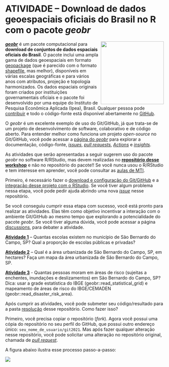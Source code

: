 # ATIVIDADE – Download de dados geoespaciais oficiais do Brasil no R com o pacote *geobr*

<img align="right" width="200" src="https://raw.githubusercontent.com/luisfelipebr/git2021/main/figuras/logos/geobr.PNG">

[***geobr***](https://ipeagit.github.io/geobr/) é um pacote computacional para **download de conjuntos de dados espaciais oficiais do Brasil**. O pacote inclui uma ampla gama de dados geoespaciais em formato [geopackage](https://en.wikipedia.org/wiki/GeoPackage) (que é parecido com o formato [shapefile](https://en.wikipedia.org/wiki/Shapefile), mas melhor), disponíveis em várias escalas geográficas e para vários anos com atributos, projeção e topologia harmonizados. Os dados espaciais originais foram criados por instituições governamentais oficiais e o pacote foi desenvolvido por uma equipe do Instituto de Pesquisa Econômica Aplicada (Ipea), Brasil. Qualquer pessoa pode [contribuir](https://github.com/ipeaGIT/geobr/blob/master/CONTRIBUTING.md) e todo o código-fonte está disponível abertamente no [GitHub](https://github.com/ipeaGIT/geobr).

O *geobr* é um excelente exemplo de uso do Git/GitHub, já que trata-se de um projeto de desenvolvimento de software, colaborativo e de código aberto. Para entender melhor como funciona um projeto *open-source* no Git/GitHub, você pode acessar a [página do *geobr*](https://github.com/ipeaGIT/geobr) para explorar a documentação, código-fonte, [*issues*](https://github.com/ipeaGIT/geobr/issues), [*pull requests*](https://github.com/ipeaGIT/geobr/pulls), [*Actions*](https://github.com/ipeaGIT/geobr/actions) e [*insights*](https://github.com/ipeaGIT/geobr/pulse).

As atividades que serão apresentadas a seguir sugerem uso do pacote *geobr* no software R/RStudio, mas devem realizadas no [**repositório desse workshop**](https://github.com/luisfelipebr/git2021) e não no repositório do pacote!! Se você nunca usou o R/RStudio e tem interesse em aprender, você pode consultar as [aulas de MTI](https://luisfelipebr.github.io/mti2020/).

Primeiro, é necessário fazer o [download e configuração do Git/GitHub](#) e a [integração desse projeto com o RStudio](#). Se você tiver algum problema nessa etapa, você pode pedir ajuda abrindo uma nova [*issue*](https://github.com/luisfelipebr/git2021/issues) nesse repositório.

Se você conseguiu cumprir essa etapa com sucesso, você está pronto para realizar as atividades. Elas têm como objetivo incentivar a interação com o ambiente Git/GitHub ao mesmo tempo que explorando a potencialidade do pacote *geobr*. Se você tiver alguma dúvida, você pode acessar a página [discussions](https://github.com/luisfelipebr/git2021/discussions), para debater a atividade.

[**Atividade 1**](https://github.com/luisfelipebr/git2021/blob/main/atividade/atividade1.R) – Quantas escolas existem no município de São Bernardo do Campo, SP? Qual a proporção de escolas públicas e privadas?

[**Atividade 2**](https://github.com/luisfelipebr/git2021/blob/main/atividade/atividade2.R) – Qual é a área urbanizada de São Bernardo do Campo, SP, em hectares? Faça um mapa da área urbanizada de São Bernardo do Campo, SP.

[**Atividade 3**](https://github.com/luisfelipebr/git2021/blob/main/atividade/atividade3.R) - Quantas pessoas moram em áreas de risco (sujeitas a enchentes, inundações e deslizamentos) em São Bernardo do Campo, SP? Dica: usar a grade estatística do IBGE (geobr::read_statistical_grid) e mapeamento de áreas de risco do IBGE/CEMADEN (geobr::read_disaster_risk_area).

Após cumprir as atividades, você pode submeter seu código/resultado para a pasta [resolução](https://github.com/luisfelipebr/git2021/tree/main/atividade/resolucao) desse repositório. Como fazer isso?

Primeiro, você precisa copiar o repositório (*fork*). Agora você possui uma cópia do repositório no seu perfil do GitHub, que possui outro endereço único: `seu_nome_de_usuario/git2021`. Mas após fazer qualquer alteração nesse repositório, você pode solicitar uma alteração no repositório original, chamada de [*pull request*](https://github.com/luisfelipebr/git2021/pulls).

A figura abaixo ilustra esse processo passo-a-passo:

![](figuras/pull_request.gif)
